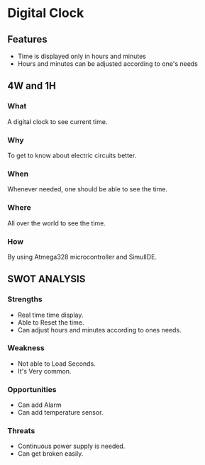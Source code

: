 # Digital Clock
## Features
* Time is displayed only in hours and minutes
* Hours and minutes can be adjusted according to one's needs
## 4W and 1H
### What 
A digital clock to see current time.
### Why
To get to know about electric circuits better.
### When
Whenever needed, one should be able to see the time.
### Where
All over the world to see the time.
### How
By using Atmega328 microcontroller and SimulIDE.
## SWOT ANALYSIS
### Strengths
* Real time time display.
* Able to Reset the time.
* Can adjust hours and minutes according to ones needs.
### Weakness
* Not able to Load Seconds.
* It's Very common.
### Opportunities
* Can add Alarm
* Can add temperature sensor.
### Threats
* Continuous power supply is needed.
* Can get broken easily.
